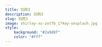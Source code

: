 ```yaml
---
title: 剑网3
description: 剑网3
slug: 剑网3
image: shirley-xu-zotfb_174ay-unsplash.jpg
style:
    background: "#2a9d8f"
    color: "#fff"
---
```

